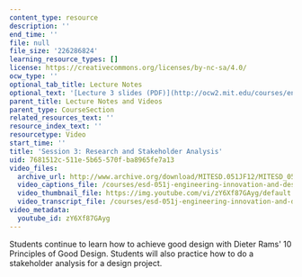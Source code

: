 ```yaml
---
content_type: resource
description: ''
end_time: ''
file: null
file_size: '226286824'
learning_resource_types: []
license: https://creativecommons.org/licenses/by-nc-sa/4.0/
ocw_type: ''
optional_tab_title: Lecture Notes
optional_text: '[Lecture 3 slides (PDF)](http://ocw2.mit.edu/courses/engineering-systems-division/esd-051j-engineering-innovation-and-design-fall-2012/lecture-notes-and-videos/MITESD_051JF12_Lec03.pdf)'
parent_title: Lecture Notes and Videos
parent_type: CourseSection
related_resources_text: ''
resource_index_text: ''
resourcetype: Video
start_time: ''
title: 'Session 3: Research and Stakeholder Analysis'
uid: 7681512c-511e-5b65-570f-ba8965fe7a13
video_files:
  archive_url: http://www.archive.org/download/MITESD.051JF12/MITESD_051JF12_lec03_300k.mp4
  video_captions_file: /courses/esd-051j-engineering-innovation-and-design-fall-2012/f1dd74c20dfb5b5790b10e9beb637512_zY6Xf87GAyg.vtt
  video_thumbnail_file: https://img.youtube.com/vi/zY6Xf87GAyg/default.jpg
  video_transcript_file: /courses/esd-051j-engineering-innovation-and-design-fall-2012/609f9b6d1dec42d8197cdc97b5546489_zY6Xf87GAyg.pdf
video_metadata:
  youtube_id: zY6Xf87GAyg
---
```


Students continue to learn how to achieve good design with Dieter Rams' 10 Principles of Good Design. Students will also practice how to do a stakeholder analysis for a design project.

